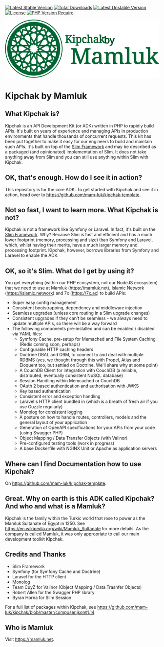 [![Latest Stable Version](http://poser.pugx.org/mamluk/kipchak/v)](https://packagist.org/packages/mamluk/kipchak) [![Total Downloads](http://poser.pugx.org/mamluk/kipchak/downloads)](https://packagist.org/packages/mamluk/kipchak) [![Latest Unstable Version](http://poser.pugx.org/mamluk/kipchak/v/unstable)](https://packagist.org/packages/mamluk/kipchak) [![License](http://poser.pugx.org/mamluk/kipchak/license)](https://packagist.org/packages/mamluk/kipchak) [![PHP Version Require](http://poser.pugx.org/mamluk/kipchak/require/php)](https://packagist.org/packages/mamluk/kipchak)

<img src=".mamluk/logo.svg" alt="Kipchak by Mamluk" title="Kipchak by Mamluk - an API Toolkit" />

# Kipchak by Mamluk

## What Kipchak is?

Kipchak is an API Development Kit (or ADK) written in PHP to rapidly build APIs. It's built on years of experience
and managing APIs in production environments that handle thousands of concurrent requests. This kit has
been put together to make it easy for our engineers to build and maintain such APIs. 
It's built on top of the <a href="https://www.slimframework.com/" target="_blank">Slim Framework</a> and 
may be described as a packaged (and opinionated) implementation of Slim. 
It does not take anything away from Slim and you can still use anything within Slim with Kipchak.

## OK, that's enough. How do I see it in action?
This repository is for the core ADK. To get started with Kipchak and see it in action, 
head over to https://github.com/mam-luk/kipchak-template.

## Not so fast, I want to learn more. What Kipchak is not?
Kipchak is not a framework like Symfony or Laravel. In fact, it's built on the 
<a href="https://www.slimframework.com/" target="_blank">Slim Framework</a>. Why? 
Because Slim is fast and efficient and has a much lower footprint (memory, processing and size) than Symfony 
and Laravel, which, whilst having their merits, have a much larger memory and processing footprint. 
Kipchak, however, borrows libraries from Symfony and Laravel to enable the ADK.

## OK, so it's Slim. What do I get by using it?
You get everything (within our PHP ecosystem, not our NodeJS ecosystem) that we need to use at Mamluk (https://mamluk.net), Islamic Network (https://islamic.network) and 7x (https://7x.ax) to build APIs:

* Super easy config management
* Consistent bootstrapping, dependency and middleware injection
* Seamless upgrades (unless core routing in a Slim upgrade changes)
* Consistent upgrades if they can't be seamless - we always need to update multiple APIs, so there will be a way forward
* The following components pre-installed and can be enabled / disabled via YAML files:
  * Symfony Cache, pre-setup for Memached and File System Caching (Redis coming soon, perhaps)
  * Configurable HTTP caching headers
  * Doctrine DBAL and ORM, to connect to and deal with multiple RDBMS (yes, we thought through this with Propel, Atlas and Eloquent too, but settled on Doctrine. We'll share why at some point)
  * A CouchDB Client for integration with CouchDB (a reliable, distributed, eventually consistent NoSQL database)
  * Session Handling within Memcached or CouchDB
  * OAuth 2 based authentication and authorisation with JWKS
  * Key based authentication
  * Consistent error and exception handling
  * Laravel's HTTP client bundled in (which is a breath of fresh air if you use Guzzle regularly)
  * Monolog for consistent logging
  * A posture on how to handle routes, controllers, models and the general layout of your application
  * Generation of OpenAPI specifications for your APIs from your code (using Swagger PHP)
  * Object Mapping / Data Transfer Objects (with Valinor) 
  * Pre-configured testing tools (work in progress)
  * A base Dockerfile with NGINX Unit or Apache as application servers

## Where can I find Documentation how to use Kipchak?

On https://github.com/mam-luk/kipchak-template.

## Great. Why on earth is this ADK called Kipchak? And who and what is a Mamluk?

Kipchak is the family within the Turkic world that rose to power as the Mamluk Sultanate of Egypt in 1250. See https://en.wikipedia.org/wiki/Mamluk_Sultanate for more details. As the company is called Mamluk, it was only appropriate to call our main development toolkit Kipchak.

## Credits and Thanks

* Slim Framework
* Symfony (for Symfony Cache and Doctrine)
* Laravel for the HTTP client
* Monolog
* Team CuyZ for Valinor (Object Mapping / Data Trasnfer Objects)
* Robert Allen for the Swagger PHP library
* Byran Horna for Slim Session

For a full list of packages within Kipchak, see https://github.com/mam-luk/kipchak/blob/master/composer.json#L14.

## Who is Mamluk

Visit https://mamluk.net.

